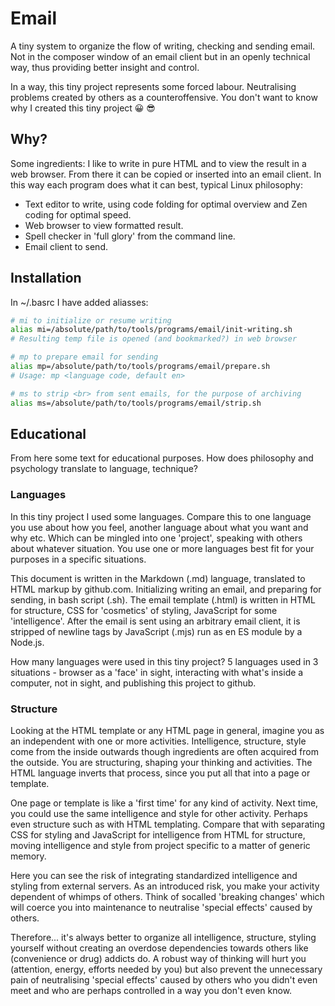 # Email

A tiny system to organize the flow of writing, checking and sending email. Not in the composer window of an email client but in an openly technical way, thus providing better insight and control.

In a way, this tiny project represents some forced labour. Neutralising problems created by others as a counteroffensive. You don't want to know why I created this tiny project 😀 😎


## Why?

Some ingredients: I like to write in pure HTML and to view the result in a web browser. From there it can be copied or inserted into an email client. In this way each program does what it can best, typical Linux philosophy:
+ Text editor to write, using code folding for optimal overview and Zen coding for optimal speed.
+ Web browser to view formatted result.
+ Spell checker in 'full glory' from the command line.
+ Email client to send.


## Installation

In ~/.basrc I have added aliasses:

```bash
# mi to initialize or resume writing
alias mi=/absolute/path/to/tools/programs/email/init-writing.sh
# Resulting temp file is opened (and bookmarked?) in web browser

# mp to prepare email for sending
alias mp=/absolute/path/to/tools/programs/email/prepare.sh
# Usage: mp <language code, default en>

# ms to strip <br> from sent emails, for the purpose of archiving
alias ms=/absolute/path/to/tools/programs/email/strip.sh
```


## Educational

From here some text for educational purposes. How does philosophy and psychology translate to language, technique?


### Languages

In this tiny project I used some languages. Compare this to one language you use about how you feel, another language about what you want and why etc. Which can be mingled into one 'project', speaking with others about whatever situation. You use one or more languages best fit for your purposes in a specific situations.

This document is written in the Markdown (.md) language, translated to HTML markup by github.com. Initializing writing an email, and preparing for sending, in bash script (.sh). The email template (.html) is written in HTML for structure, CSS for 'cosmetics' of styling, JavaScript for some 'intelligence'. After the email is sent using an arbitrary email client, it is stripped of newline tags by JavaScript (.mjs) run as en ES module by a Node.js.

How many languages were used in this tiny project? 5 languages used in 3 situations - browser as a 'face' in sight, interacting with what's inside a computer, not in sight, and publishing this project to github.


### Structure

Looking at the HTML template or any HTML page in general, imagine you as an independent with one or more activities. Intelligence, structure, style come from the inside outwards though ingredients are often acquired from the outside. You are structuring, shaping your thinking and activities. The HTML language inverts that process, since you put all that into a page or template.

One page or template is like a 'first time' for any kind of activity. Next time, you could use the same intelligence and style for other activity. Perhaps even structure such as with HTML templating. Compare that with separating CSS for styling and JavaScript for intelligence from HTML for structure, moving intelligence and style from project specific to a matter of generic memory.

Here you can see the risk of integrating standardized intelligence and styling from external servers. As an introduced risk, you make your activity dependent of whimps of others. Think of socalled 'breaking changes' which will coerce you into maintenance to neutralise 'special effects' caused by others.

Therefore... it's always better to organize all intelligence, structure, styling yourself without creating an overdose dependencies towards others like (convenience or drug) addicts do. A robust way of thinking will hurt you (attention, energy, efforts needed by you) but also prevent the unnecessary pain of neutralising 'special effects' caused by others who you didn't even meet and who are perhaps controlled in a way you don't even know.
